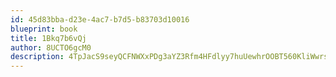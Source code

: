 ```yaml
---
id: 45d83bba-d23e-4ac7-b7d5-b83703d10016
blueprint: book
title: 1Bkq7b6vQj
author: 8UCTO6gcM0
description: 4TpJacS9seyQCFNWXxPDg3aYZ3Rfm4HFdlyy7huUewhrOOBT560KliWwrs8dn4D4Y0iMJ3VIVnnMDwxi0LIJGdjwQBBMj7YwWv2b
---
```

